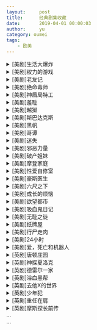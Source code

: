 ```yaml
---
layout:     post
title:      经典剧集收藏
date:       2019-04-01 00:00:03
author:     yu
category: oumei
tags:
    - 欧美
---
```

<details>
<summary>[美剧]生活大爆炸</summary>
1-12季全集[含中英文剧本] [71GB]
</details>
<details>
<summary>[美剧]权力的游戏</summary>
1-8季全集[含相关资料] [88GB]
</details>

<details>
<summary>[美剧]老友记</summary>
1-10季全集 [59GB]
</details>

<details>
<summary>[美剧]绝命毒师</summary>
 1-5季全集 [57GB]
</details>

<details>
<summary>[美剧]神盾局特工</summary>
 1-6季全集 [50GB]
</details>

<details>
<summary>[美剧]羞耻</summary>
 1-4季全集
</details>

<details>
<summary>[美剧]越狱</summary>
 1-5季全集 [27GB]
</details>

<details>
<summary>[美剧]斯巴达克斯</summary>
 前传&1-3季全集 [70GB]
</details>

<details>
<summary>[美剧]黑帆</summary>
第1-4季全集 [45GB]
</details>

<details>
<summary>[美剧]哥谭</summary>
1-5季全集 [41GB]
</details>

<details>
<summary>[美剧]迷失</summary>

</details>

<details>
<summary>[美剧]邪恶力量</summary>
 1-13季全集 [114GB]
</details>

<details>
<summary>[美剧]破产姐妹</summary>

</details>

<details>
<summary>[美剧]摩登家庭</summary>
 1-10季全集[含中英文剧本] [50GB]
</details>

<details>
<summary>[美剧]性爱自修室</summary>

</details>

<details>
<summary>[美剧]豪斯医生</summary>
 1-8季全集 [75GB]
</details>

<details>
<summary>[美剧]六尺之下</summary>

</details>

<details>
<summary>[美剧]成长的烦恼</summary>
 1-7季全集 国英双语(中英字幕) [158G]
</details>

<details>
<summary>[美剧]欲望都市</summary>

</details>

<details>
<summary>[美剧]吸血鬼日记</summary>

</details>

<details>
<summary>[美剧]无耻之徒</summary>
 1-9季全集[含相关资料] [151GB]
</details>

<details>
<summary>[美剧]纸牌屋</summary>
 1-4季全集 [45GB]
</details>

<details>
<summary>[美剧]行尸走肉</summary>

</details>

<details>
<summary>[美剧]24小时</summary>
 1-9季全集 [53GB]
</details>

<details>
<summary>[美剧]爱，死亡和机器人</summary>

</details>

<details>
<summary>[英剧]唐顿庄园</summary>
 1-6季全集 [33GB]
</details>

<details>
<summary>[英剧]神探夏洛克</summary>
 1-4季全集 [17GB]
</details>

<details>
<summary>[英剧]德雷尔一家</summary>
 1-4季全集 [16GB]
</details>

<details>
<summary>[英剧]浴血黑帮</summary>
 1-5季全集 [18GB]
</details>

<details>
<summary>[英剧]去他X的世界</summary>
 1-2季全集 [6GB]
</details>

<details>
<summary>[英剧]少年犯</summary>
 1-2季全集 [5GB]
</details>

<details>
<summary>[英剧]重任在肩</summary>
 1-5季全集 [15GB]
</details>

<details>
<summary>[英剧]摩斯探长前传</summary>
 1-6季全集 [23GB]
</details>
...<br>
...
